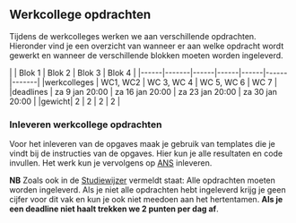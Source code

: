## Werkcollege opdrachten 
Tijdens de werkcolleges werken we aan verschillende opdrachten. Hieronder vind je een overzicht van wanneer er aan welke opdracht wordt gewerkt en wanneer de verschillende blokken moeten worden ingeleverd.



|  | Blok 1 | Blok 2 | Blok 3 | Blok 4 |
|------|-------|------|------|------|------|-------|
|werkcolleges | WC1, WC2 | WC 3, WC 4 | WC 5, WC 6 | WC 7 | 
|deadlines | za 9 jan 20:00 | za 16 jan 20:00 | za 23 jan 20:00 | za 30 jan 20:00 |
|gewicht| 2 | 2 | 2 | 2 |


### Inleveren werkcollege opdrachten
Voor het inleveren van de opgaves maak je gebruik van templates die je vindt bij de instructies van de opgaves. Hier kun je alle resultaten en code invullen. Het werk kun je vervolgens op [ANS](https://secure.ans-delft.nl/users/sign_in) inleveren. 

**NB** Zoals ook in de [Studiewijzer](/syllabus) vermeldt staat: Alle opdrachten moeten worden ingeleverd. Als je niet alle opdrachten hebt ingeleverd krijg je geen cijfer voor dit vak en kun je ook niet meedoen aan het hertentamen. **Als je een deadline niet haalt trekken we 2 punten per dag af**.